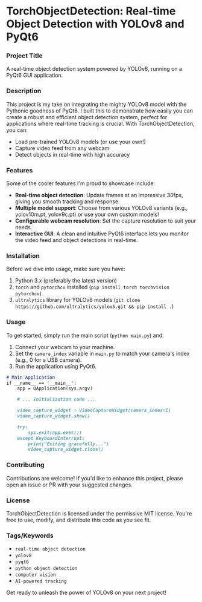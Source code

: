 **TorchObjectDetection: Real-time Object Detection with YOLOv8 and PyQt6**
===========================================================

### Project Title
A real-time object detection system powered by YOLOv8, running on a PyQt6 GUI application.

### Description
This project is my take on integrating the mighty YOLOv8 model with the Pythonic goodness of PyQt6. I built this to demonstrate how easily you can create a robust and efficient object detection system, perfect for applications where real-time tracking is crucial. With TorchObjectDetection, you can:

* Load pre-trained YOLOv8 models (or use your own!)
* Capture video feed from any webcam
* Detect objects in real-time with high accuracy

### Features
Some of the cooler features I'm proud to showcase include:

* **Real-time object detection**: Update frames at an impressive 30fps, giving you smooth tracking and response.
* **Multiple model support**: Choose from various YOLOv8 variants (e.g., yolov10m.pt, yolov9c.pt) or use your own custom models!
* **Configurable webcam resolution**: Set the capture resolution to suit your needs.
* **Interactive GUI**: A clean and intuitive PyQt6 interface lets you monitor the video feed and object detections in real-time.

### Installation
Before we dive into usage, make sure you have:

1. Python 3.x (preferably the latest version)
2. `torch` and `pytorchcv` installed (`pip install torch torchvision pytorchcv`)
3. `ultralytics` library for YOLOv8 models (`git clone https://github.com/ultralytics/yolov5.git && pip install .`)

### Usage
To get started, simply run the main script (`python main.py`) and:

1. Connect your webcam to your machine.
2. Set the `camera_index` variable in `main.py` to match your camera's index (e.g., 0 for a USB camera).
3. Run the application using PyQt6.

```markdown
# Main Application
if __name__ == '__main__':
    app = QApplication(sys.argv)

    # ... initialization code ...

    video_capture_widget = VideoCaptureWidget(camera_index=1)
    video_capture_widget.show()

    try:
        sys.exit(app.exec())
    except KeyboardInterrupt:
        print("Exiting gracefully...")
        video_capture_widget.close()
```

### Contributing
Contributions are welcome! If you'd like to enhance this project, please open an issue or PR with your suggested changes.

### License
TorchObjectDetection is licensed under the permissive MIT license. You're free to use, modify, and distribute this code as you see fit.

### Tags/Keywords

* `real-time object detection`
* `yolov8`
* `pyqt6`
* `python object detection`
* `computer vision`
* `AI-powered tracking`

Get ready to unleash the power of YOLOv8 on your next project!